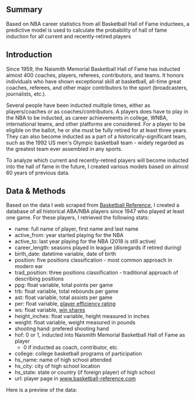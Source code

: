 ## Summary
Based on NBA career statistics from all Basketball Hall of Fame inductees, a predictive model is used to calculate the probability of hall of fame induction for all current and recently-retired players 

## Introduction
Since 1959, the Naismith Memorial Basketball Hall of Fame has inducted almost 400 coaches, players, referees, contributors, and teams. It honors individuals who have shown exceptional skill at basketball, all-time great coaches, referees, and other major contributors to the sport (broadcasters, journalists, etc.). 

Several people have been inducted multiple times, either as players/coaches or as coaches/contributors. A players does have to play in the NBA to be inducted, as career achievements in college, WNBA, international teams, and other platforms are considered. For a player to be eligible on the ballot, he or she must be fully retired for at least three years. They can also become inducted as a part of a historically-significant team, such as the 1992 US men's Olympic basketball team - widely regarded as the greatest team ever assembled in any sports.

To analyze which current and recently-retired players will become inducted into the hall of fame in the future, I created various models based on almost 60 years of previous data.

## Data & Methods
Based on the data I web scraped from [Basketball Reference](https://www.basketball-reference.com/), I created a database of all historical ABA/NBA players since 1947 who played at least one game. For these players, I retrieved the following stats:

- name: full name of player, first name and last name
- active_from: year started playing for the NBA
- active_to: last year playing for the NBA (2018 is still active)
- career_length: seasons played in league (disregards if retired during)
- birth_date: datetime variable, date of birth
- position: five positions classification - most common approach in modern ear
- trad_position: three positions classification - traditional approach of describing positions
- ppg: float variable, total points per game
- trb: float variable, total rebounds per game
- ast: float variable, total assists per game
- per: float variable, [player efficiency rating](https://www.basketball-reference.com/about/per.html)
- ws: float variable, [win shares](https://www.basketball-reference.com/about/ws.html)
- height_inches: float variable, height measured in inches
- weight: float variable, weight measured in pounds
- shooting hand: prefered shooting hand
- hof: 0 or 1, inducted into Naismith Memorial Basketball Hall of Fame as player
    * 0 if inducted as coach, contributor, etc.
- college: college basketball programs of participation
- hs_name: name of high school attended
- hs_city: city of high school location
- hs_state: state or country (if foreign player) of high school
- url: player page in www.basketball-reference.com

Here is a preview of the data:
